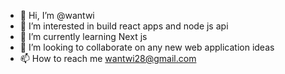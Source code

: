 - 👋 Hi, I’m @wantwi
- 👀 I’m interested in build react apps and node js api
- 🌱 I’m currently learning Next js
- 💞️ I’m looking to collaborate on any new web application ideas
- 📫 How to reach me wantwi28@gmail.com

<!---
wantwi/wantwi is a ✨ special ✨ repository because its `README.md` (this file) appears on your GitHub profile.
You can click the Preview link to take a look at your changes.
--->
